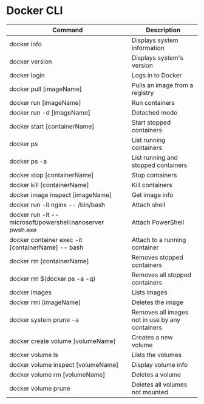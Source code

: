 # Docker CLI

| Command                                                    | Description                                     |
| ---------------------------------------------------------- | ----------------------------------------------- |
| docker info                                                | Displays system information                     |
| docker version                                             | Displays system's version                       |
| docker login                                               | Logs in to Docker                               |
| docker pull [imageName]                                    | Pulls an image from a registry                  |
| docker run [imageName]                                     | Run containers                                  |
| docker run -d [imageName]                                  | Detached mode                                   |
| docker start [containerName]                               | Start stopped containers                        |
| docker ps                                                  | List running containers                         |
| docker ps -a                                               | List running and stopped containers             |
| docker stop [containerName]                                | Stop containers                                 |
| docker kill [containerName]                                | Kill containers                                 |
| docker image inspect [imageName]                           | Get image info                                  |
| docker run -it nginx -- /bin/bash                          | Attach shell                                    |
| docker run -it -- microsoft/powershell:nanoserver pwsh.exe | Attach PowerShell                               |
| docker container exec -it [containerName] -- bash          | Attach to a running container                   |
| docker rm [containerName]                                  | Removes stopped containers                      |
| docker rm $(docker ps -a -q)                               | Removes all stopped containers                  |
| docker images                                              | Lists images                                    |
| docker rmi [imageName]                                     | Deletes the image                               |
| docker system prune -a                                     | Removes all images not in use by any containers |
| docker create volume [volumeName]                          | Creates a new volume                            |
| docker volume ls                                           | Lists the volumes                               |
| docker volume inspect [volumeName]                         | Display volume info                             |
| docker volume rm [volumeName]                              | Deletes a volume                                |
| docker volume prune                                        | Deletes all volumes not mounted                 |
